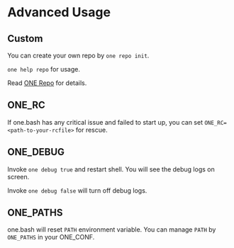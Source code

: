 # Advanced Usage

## Custom

You can create your own repo by `one repo init`.

`one help repo` for usage.

Read [ONE Repo](./repo.md) for details.

## ONE_RC

If one.bash has any critical issue and failed to start up, you can set `ONE_RC=<path-to-your-rcfile>` for rescue.

## ONE_DEBUG

Invoke `one debug true` and restart shell. You will see the debug logs on screen.

Invoke `one debug false` will turn off debug logs.

## ONE_PATHS

one.bash will reset `PATH` environment variable.
You can manage `PATH` by `ONE_PATHS` in your ONE_CONF.
